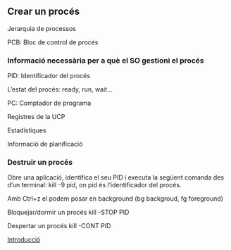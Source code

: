 ## Crear un procés

Jerarquia de processos

PCB: Bloc de control de procés
### Informació necessària per a què el SO gestioni el procés

PID: Identificador del procés

L’estat del procés:  ready, run, wait...

PC: Comptador de programa

Registres de la UCP

Estadístiques

Informació de planificació

### Destruir un procés

Obre una aplicació, identifica el seu PID i executa la següent comanda des d’un terminal: kill -9 pid, on pid és l’identificador del procés.

Amb Ctrl+z el podem posar en background (bg backgroud, fg foreground)

Bloquejar/dormir un procés kill -STOP PID

Despertar un procés kill -CONT PID

[Introducció](sistemas/Processos/Introducció.md)